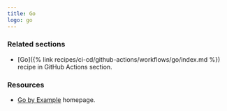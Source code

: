 ```yaml
---
title: Go
logo: go
---
```



### Related sections

- [Go]({% link recipes/ci-cd/github-actions/workflows/go/index.md %}) recipe in GitHub Actions section.


### Resources

- [Go by Example](https://gobyexample.com/) homepage.
